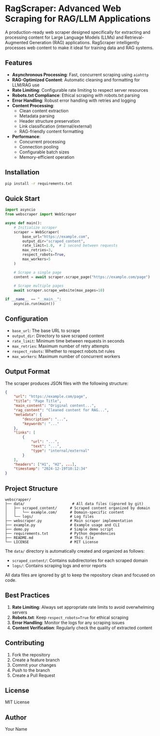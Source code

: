 # RagScraper: Advanced Web Scraping for RAG/LLM Applications

A production-ready web scraper designed specifically for extracting and processing content for Large Language Models (LLMs) and Retrieval-Augmented Generation (RAG) applications. RagScraper intelligently processes web content to make it ideal for training data and RAG systems.

## Features

- **Asynchronous Processing**: Fast, concurrent scraping using `aiohttp`
- **RAG-Optimized Content**: Automatic cleaning and formatting for LLM/RAG use
- **Rate Limiting**: Configurable rate limiting to respect server resources
- **Robots.txt Compliance**: Ethical scraping with robots.txt parsing
- **Error Handling**: Robust error handling with retries and logging
- **Content Processing**:
  - Clean content extraction
  - Metadata parsing
  - Header structure preservation
  - Link classification (internal/external)
  - RAG-friendly content formatting
- **Performance**:
  - Concurrent processing
  - Connection pooling
  - Configurable batch sizes
  - Memory-efficient operation

## Installation

```bash
pip install -r requirements.txt
```

## Quick Start

```python
import asyncio
from webscraper import WebScraper

async def main():
    # Initialize scraper
    scraper = WebScraper(
        base_url="https://example.com",
        output_dir="scraped_content",
        rate_limit=1.0,  # 1 second between requests
        max_retries=3,
        respect_robots=True,
        max_workers=5
    )

    # Scrape a single page
    content = await scraper.scrape_page("https://example.com/page")
    
    # Scrape multiple pages
    await scraper.scrape_website(max_pages=10)

if __name__ == "__main__":
    asyncio.run(main())
```

## Configuration

- `base_url`: The base URL to scrape
- `output_dir`: Directory to save scraped content
- `rate_limit`: Minimum time between requests in seconds
- `max_retries`: Maximum number of retry attempts
- `respect_robots`: Whether to respect robots.txt rules
- `max_workers`: Maximum number of concurrent workers

## Output Format

The scraper produces JSON files with the following structure:
```json
{
    "url": "https://example.com/page",
    "title": "Page Title",
    "main_content": "Original content...",
    "rag_content": "Cleaned content for RAG...",
    "metadata": {
        "description": "...",
        "keywords": "..."
    },
    "links": [
        {
            "url": "...",
            "text": "...",
            "type": "internal/external"
        }
    ],
    "headers": ["H1", "H2", ...],
    "timestamp": "2024-12-19T10:12:34"
}
```

## Project Structure

```
webscrapper/
├── data/                      # All data files (ignored by git)
│   ├── scraped_content/      # Scraped content organized by domain
│   │   └── example.com/      # Domain-specific content
│   └── logs/                 # Log files
├── webscraper.py             # Main scraper implementation
├── example.py                # Example usage and CLI
├── demo.py                   # Simple demo script
├── requirements.txt          # Python dependencies
├── README.md                 # This file
└── LICENSE                   # MIT License
```

The `data/` directory is automatically created and organized as follows:
- `scraped_content/`: Contains subdirectories for each scraped domain
- `logs/`: Contains scraping logs and error reports

All data files are ignored by git to keep the repository clean and focused on code.

## Best Practices

1. **Rate Limiting**: Always set appropriate rate limits to avoid overwhelming servers
2. **Robots.txt**: Keep `respect_robots=True` for ethical scraping
3. **Error Handling**: Monitor the logs for any scraping issues
4. **Content Verification**: Regularly check the quality of extracted content

## Contributing

1. Fork the repository
2. Create a feature branch
3. Commit your changes
4. Push to the branch
5. Create a Pull Request

## License

MIT License

## Author

Your Name
